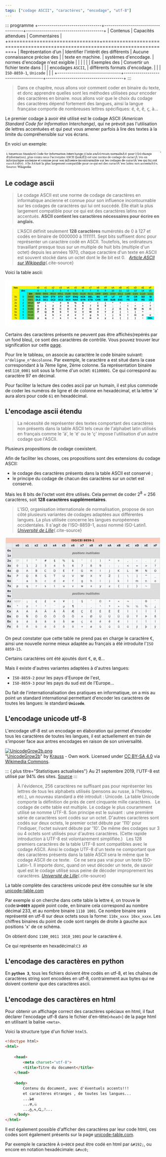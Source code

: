 ```yaml
---
tags: ["codage ASCII", "caractères", "encodage", "utf-8"]
---
```


::: programme
+--------------------------------+-------------------------------------+---------------------------------------+
|            Contenus            |         Capacités attendues         |             Commentaires              |
+================================+=====================================+=======================================+
| Représentation d’un            | Identifier l'intérêt des différents | Aucune connaissance précise des       |
| texte en machine.              | systèmes d'encodage.                | normes d'encodage n'est exigible      |
|                                |                                     |                                       |
| Exemples des                   | Convertir un fichier texte dans     |                                       |
| encodages `ASCII`,             | différents formats d'encodage.      |                                       |
| `ISO-8859-1`, `Unicode`        |                                     |                                       |
+--------------------------------+-------------------------------------+---------------------------------------+
:::

> Dans ce chapitre, nous allons voir comment coder en binaire du texte, et donc apprendre quelles
sont les méthodes utilisées pour encoder des caractères en binaire. nous allons voir que le choix
du codage des caractères dépend fortement des langues, ainsi la langue française comporte de
nombreuses lettres spécifiques: <kbd>é</kbd>, <kbd>è</kbd>, <kbd>ê</kbd>, <kbd>ç</kbd>,
<kbd>à</kbd>...

Le premier codage à avoir été utilisé est le codage ASCII _(American Standard Code for Information
Interchange)_, qui ne prévoit pas l'utilisation de lettres accentuées et qui peut vous amener
parfois à lire des textes à la limite du compréhensible sur vos écrans.

En voici un exemple:

![image d'un texte présentant un erreur d'encodage de caractères](./images/ascii-example.png)

## Le codage ascii

> Le codage ASCII est une norme de codage de caractères en informatique ancienne et connue pour son
> influence incontournable sur les codages de caractères qui lui ont succédé. Elle était la plus
> largement compatible pour ce qui est des caractères latins non accentués. **ASCII contient les
> caractères nécessaires pour écrire en anglais.**

> L'ASCII définit seulement **128 caractères** numérotés de 0 à 127 et codés en binaire de 0000000
> à 1111111. Sept bits suffisent donc pour représenter un caractère codé en ASCII. Toutefois, les
> ordinateurs travaillant presque tous sur un multiple de huit bits (multiple d'un octet) depuis
> les années 1970, chaque caractère d'un texte en ASCII est souvent stocké dans un octet dont le 8e
> bit est 0. &nbsp; *[Article ASCII sur Wikipedia](https://fr.wikipedia.org/wiki/American_Standard_Code_for_Information_Interchange)*{.cite-source}

Voici la table ascii:

![Table ascii](./images/ascii-table.png)

Certains des caractères présents ne peuvent pas être affichés(repérés par un fond bleu), ce sont
des caractères de contrôle. Vous pouvez trouver leur signification sur cette
[page](http://isn.fil.univ-lille1.fr/activite3/doc/ascii.txt).

Pour lire le tableau, on associe au caractère le code binaire suivant: `n°deligne_n°decolonne`. Par
exemple, le caractère <kbd>a</kbd>  est situé dans la case correspondant à la 7ème ligne, 2ème
colonne. Sa représentation binaire est:`110_0001` soit sous la forme d'un octet: `01100001`. Ce qui
correspond au caractère 97 en décimal.

Pour faciliter la lecture des codes ascii par un humain, il est plus commode de coder les numéros
de ligne et de colonne en hexadécimal, et la lettre 'a' aura alors pour code `61` en hexadécimal.

## L'encodage ascii étendu

> La nécessité de représenter des textes comportant des caractères non présents dans la table ASCII
> tels ceux de l'alphabet latin utilisés en français comme le 'à', le 'é' ou le 'ç' impose
> l'utilisation d'un autre codage que l'ASCII.

Plusieurs propositions de codage coexistent.

Afin de faciliter les choses, ces propositions sont des extensions du codage ASCII:

- le codage des caractères présents dans la table ASCII est conservé ;
- le principe du codage de chacun des caractères sur un octet est conservé.

Mais les 8 bits de l'octet vont être utilisés. Cela permet de coder $2^8$ = 256 caractères, soit
**128 caractères supplémentaires**.

> L'ISO, organisation internationale de normalisation, propose de son côté plusieurs variantes de
> codages adaptées aux différentes langues. La plus utilisée concerne les langues européennes
> occidentales. Il s'agit de l'ISO-8859-1, aussi nommé ISO-Latin1.
> *[Université de Lille](http://isn.fil.univ-lille1.fr/activite3/codcar.html)*{.cite-source}

![table des caractères iso8859-1](./images/table-iso8859-1.png)

On peut constater que cette table ne prend pas en charge le caractère <kbd>€</kbd>, ainsi une
nouvelle norme mieux adaptée au français a été introduite l'`ISO 8859-15`.

Certains caractères ont été ajoutés dont <kbd>€</kbd>, <kbd>œ</kbd>, <kbd>Œ</kbd>...

Mais il existe d'autres variantes adaptées à d'autres langues:

- `ISO-8859-2` pour les pays d'Europe de l'est,
- `ISO-8859-3` pour les pays du sud est de l'Europe...

Du fait de l'internationalisation des pratiques en informatique, on a mis au point un standard
international permettant d'encoder les caractères de toutes les langues: le standard **`Unicode`**.

## L'encodage unicode utf-8

L'encodage utf-8 est un encodage en élaboration qui permet d'encoder tous les caractères de toutes
les langues, il est actuellement en train de s'imposer face aux antres encodages en raison de son
universalité.

<p><a href="https://commons.wikimedia.org/wiki/File:UnicodeGrow2b.png#mediaviewer/File:UnicodeGrow2b.png"><img class="center" alt="UnicodeGrow2b.png" src="https://upload.wikimedia.org/wikipedia/commons/a/a9/UnicodeGrow2b.png" height="492" width="734"></a><br>"<a href="https://commons.wikimedia.org/wiki/File:UnicodeGrow2b.png#mediaviewer/File:UnicodeGrow2b.png">UnicodeGrow2b</a>" by <a href="//commons.wikimedia.org/wiki/User:Krauss" title="User:Krauss">Krauss</a> - <span class="int-own-work">Own work</span>. Licensed under <a title="Creative Commons Attribution-Share Alike 4.0" href="http://creativecommons.org/licenses/by-sa/4.0">CC BY-SA 4.0</a> via <a href="//commons.wikimedia.org/wiki/">Wikimedia Commons</a>.</p>

::: {.plus titre="Statistiques actualisées"}
Au 21 septembre 2019, l'UTF-8 est utilisé par 94% des sites. [Source](https://w3techs.com/technologies/overview/character_encoding/all)
:::

> À l'évidence, 256 caractères ne suffisant pas pour représenter les lettres de tous les alphabets
> utilisés (pensons au russe, à l'hébreu, etc.), un nouveau standard a été introduit : Unicode. La
> table Unicode comporte la définition de près de cent cinquante mille caractères.
> &nbsp;
> Le codage de cette table est multiple. Le codage le plus couramment utilisé se nomme UTF-8. Son
> principe est le suivant : une première série de caractères sont codés sur un octet. D'autres
> caractères sont codés sur deux octets, le premier octet débute par '110' pour l'indiquer, l'octet
> suivant débute par '10'. De même des codages sur 3 ou 4 octets sont utilisés pour d'autres
> caractères. (Cette rapide introduction à UTF-8 est volontairement simplifiée.)
> &nbsp;
> Les 128 premiers caractères de la table UTF-8 sont compatibles avec le codage ASCII. Ainsi le
> codage UTF-8 d'un texte ne comportant que des caractères présents dans la table ASCII sera le
> même que le codage ASCII de ce texte.
> &nbsp;
> Ce ne sera pas vrai pour un texte ISO-Latin-1. Il importe donc, quand on veut décoder un texte,
> de savoir quel est le codage utilisé sous peine de décoder improprement les caractères.
> *[Université de Lille](http://isn.fil.univ-lille1.fr/activite3/codcar.html)*{.cite-source}

La table complète des caractères unicode peut être consultée sur le site
[unicode-table.com](http://unicode-table.com/fr/)

Par exemple si on cherche dans cette table la lettre <kbd>é</kbd>, on trouve le code:**`U+00E9`**
appelé point code, en binaire cela correspond au nombre décimal 233, et au nombre binaire
`1110 1001`. Ce nombre binaire sera représenté en utf-8 sur deux octets sous la forme:
`110x_xxxx 10xx_xxxx`.  Les chiffres binaires du point de code sont rangés de droite à gauche aux
positions 'x' de ce schéma.

On obtient donc `1100_0011 1010_1001` pour le caractère <kbd>é</kbd>.

Ce qui représente en hexadécimal:`C3 A9`

## L'encodage des caractères en python

En **`python 3`**, tous les fichiers doivent être codés en utf-8, et les chaînes de caractères
string sont encodées en utf-8, contrairement aux bytes qui ne doivent contenir que des caractères
ascii.

## L'encodage des caractères en html

Pour obtenir un affichage correct des caractères spéciaux en html, il faut déclarer l'encodage
utf-8 dans le fichier d'en-tête(`<head>`) de la page html en utilisant la balise `<meta>`.

Voici la structure type d'un fichier `html5`.

```html
<!doctype html>
<html>

    <head>
        <meta charset="utf-8">
        <title>Titre du document</title>
    </head>

    <body>
        Contenu du document, avec d'éventuels accents!!!
        et caractères étranges , de toutes les langues...
        ...ظɶ
        ...ऴ,ඛ
        ...ტ,ላ,Ꮹ,ᜨ...
    </body>
</html>
```

Il est également possible d'afficher des caractères par leur code html, ces codes sont également
présents sur la page [unicode-table.com](http://unicode-table.com/fr/).

Par exemple le caractère <kbd>À</kbd> `U+00C0` peut être codé en html par `&#192;`, ou encore en
notation hexadécimale: `&#xc0;`
